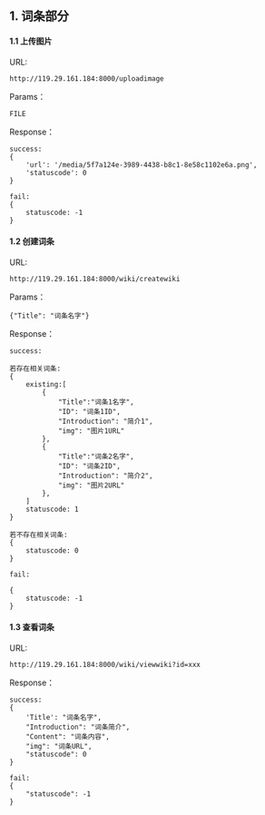 ## 1. 词条部分

#### 1.1 上传图片  
URL:  
```
http://119.29.161.184:8000/uploadimage  
```
Params：  
```
FILE
```
Response：  
```
success:  
{
    'url': '/media/5f7a124e-3989-4438-b8c1-8e58c1102e6a.png',
    'statuscode': 0
}

fail:
{
    statuscode: -1
}
```

#### 1.2 创建词条
URL:
```
http://119.29.161.184:8000/wiki/createwiki  
```  
Params：
```
{"Title": "词条名字"}
```
Response：
```
success:

若存在相关词条:  
{
    existing:[
        {
            "Title":"词条1名字",
            "ID": "词条1ID",
            "Introduction": "简介1",
            "img": "图片1URL"
        },
        {
            "Title":"词条2名字",
            "ID": "词条2ID",
            "Introduction": "简介2",
            "img": "图片2URL"
        },
    ]
    statuscode: 1
}

若不存在相关词条:
{
    statuscode: 0
}

fail:

{
    statuscode: -1
}

```


#### 1.3 查看词条
URL:
```
http://119.29.161.184:8000/wiki/viewwiki?id=xxx  
```  
Response：
```
success:
{
    'Title': "词条名字",
    "Introduction": "词条简介",
    "Content": "词条内容",
    "img": "词条URL",
    "statuscode": 0
}

fail:
{
    "statuscode": -1
}
```